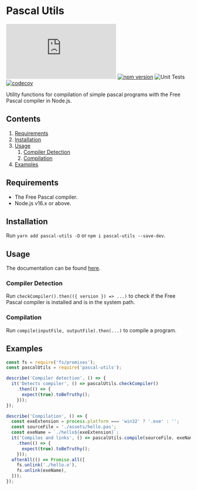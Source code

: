 # Pascal Utils

![GitHub](https://img.shields.io/github/license/synthetic-borealis/pascal-utils.js)
[![npm version](https://badge.fury.io/js/pascal-utils.svg)](https://badge.fury.io/js/pascal-utils)
![Unit Tests](https://github.com/synthetic-borealis/pascal-utils.js/actions/workflows/test.yml/badge.svg)
[![codecov](https://codecov.io/gh/synthetic-borealis/pascal-utils.js/branch/main/graph/badge.svg?token=SXLIC3FL1Q)](https://codecov.io/gh/synthetic-borealis/pascal-utils.js)

Utility functions for compilation of simple pascal programs with the Free Pascal compiler in
Node.js.

## Contents

1. [Requirements](#requirements)
2. [Installation](#installation)
3. [Usage](#usage)
   1. [Compiler Detection](#compiler-detection)
   2. [Compilation](#compilation)
4. [Examples](#examples) 

## Requirements

* The Free Pascal compiler.
* Node.js v16.x or above.

## Installation

Run `yarn add pascal-utils -D` or `npm i pascal-utils --save-dev`.

## Usage

The documentation can be found [here](./docs/API.md).

### Compiler Detection

Run `checkCompiler().then(({ version }) => ...)` to check if the Free Pascal compiler is installed
and is in the system path.

### Compilation

Run `compile(inputFile, outputFile).then(...)` to compile a program.

## Examples

```javascript
const fs = require('fs/promises');
const pascalUtils = require('pascal-utils');

describe('Compiler detection', () => {
  it('Detects compiler', () => pascalUtils.checkCompiler()
    .then(() => {
      expect(true).toBeTruthy();
    }));
});

describe('Compilation', () => {
  const exeExtension = process.platform === 'win32' ? '.exe' : '';
  const sourceFile = './assets/hello.pas';
  const exeName = `./hello${exeExtension}`;
  it('Compiles and links', () => pascalUtils.compile(sourceFile, exeName)
    .then(() => {
      expect(true).toBeTruthy();
    }));
  afterAll(() => Promise.all([
    fs.unlink('./hello.o'),
    fs.unlink(exeName),
  ]));
});
```
